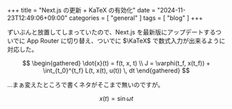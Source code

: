 +++
title = "Next.js の更新 + KaTeX の有効化"
date = "2024-11-23T12:49:06+09:00"
categories = [ "general" ]
tags = [ "blog" ]
+++

ずいぶんと放置してしまっていたので、Next.js を最新版にアップデートするついでに App Router に切り替え、ついでに $\KaTeX$ で数式入力が出来るように対応した。

$$
\begin{gathered}
    \dot{x}(t) = f(t, x, t) \\
    J = \varphi(t_f, x(t_f)) + \int_{t_0}^{t_f} L(t, x(t), u(t)) \, dt
\end{gathered}
$$

…まぁ変えたところで書くネタがそこまで無いのですが。

```math
x(t) = \sin \omega t
```
